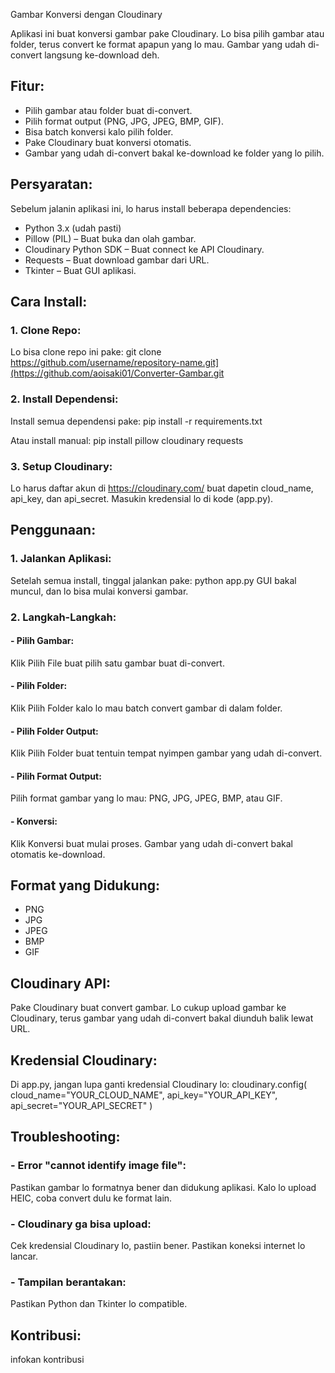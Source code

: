 Gambar Konversi dengan Cloudinary

Aplikasi ini buat konversi gambar pake Cloudinary. Lo bisa pilih gambar atau folder, terus convert ke format apapun yang lo mau. Gambar yang udah di-convert langsung ke-download deh.

## Fitur:
- Pilih gambar atau folder buat di-convert.
- Pilih format output (PNG, JPG, JPEG, BMP, GIF).
- Bisa batch konversi kalo pilih folder.
- Pake Cloudinary buat konversi otomatis.
- Gambar yang udah di-convert bakal ke-download ke folder yang lo pilih.

## Persyaratan:
Sebelum jalanin aplikasi ini, lo harus install beberapa dependencies:

- Python 3.x (udah pasti)
- Pillow (PIL) – Buat buka dan olah gambar.
- Cloudinary Python SDK – Buat connect ke API Cloudinary.
- Requests – Buat download gambar dari URL.
- Tkinter – Buat GUI aplikasi.

## Cara Install:

### 1. Clone Repo:
Lo bisa clone repo ini pake:
git clone https://github.com/username/repository-name.git](https://github.com/aoisaki01/Converter-Gambar.git

### 2. Install Dependensi:
Install semua dependensi pake:
pip install -r requirements.txt

Atau install manual:
pip install pillow cloudinary requests

### 3. Setup Cloudinary:
Lo harus daftar akun di https://cloudinary.com/ buat dapetin cloud_name, api_key, dan api_secret.
Masukin kredensial lo di kode (app.py).

## Penggunaan:

### 1. Jalankan Aplikasi:
Setelah semua install, tinggal jalankan pake:
python app.py
GUI bakal muncul, dan lo bisa mulai konversi gambar.

### 2. Langkah-Langkah:
#### - Pilih Gambar:
Klik Pilih File buat pilih satu gambar buat di-convert.

#### - Pilih Folder:
Klik Pilih Folder kalo lo mau batch convert gambar di dalam folder.

#### - Pilih Folder Output:
Klik Pilih Folder buat tentuin tempat nyimpen gambar yang udah di-convert.

#### - Pilih Format Output:
Pilih format gambar yang lo mau: PNG, JPG, JPEG, BMP, atau GIF.

#### - Konversi:
Klik Konversi buat mulai proses. Gambar yang udah di-convert bakal otomatis ke-download.

## Format yang Didukung:
- PNG
- JPG
- JPEG
- BMP
- GIF

## Cloudinary API:
Pake Cloudinary buat convert gambar. Lo cukup upload gambar ke Cloudinary, terus gambar yang udah di-convert bakal diunduh balik lewat URL.

## Kredensial Cloudinary:
Di app.py, jangan lupa ganti kredensial Cloudinary lo:
cloudinary.config(
    cloud_name="YOUR_CLOUD_NAME", 
    api_key="YOUR_API_KEY", 
    api_secret="YOUR_API_SECRET"
)

## Troubleshooting:

### - Error "cannot identify image file":
Pastikan gambar lo formatnya bener dan didukung aplikasi.
Kalo lo upload HEIC, coba convert dulu ke format lain.

### - Cloudinary ga bisa upload:
Cek kredensial Cloudinary lo, pastiin bener.
Pastikan koneksi internet lo lancar.

### - Tampilan berantakan:
Pastikan Python dan Tkinter lo compatible.

## Kontribusi:
infokan kontribusi


